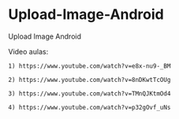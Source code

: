 # Upload-Image-Android
Upload Image Android

Video aulas:

	1) https://www.youtube.com/watch?v=e8x-nu9-_BM
	
	2) https://www.youtube.com/watch?v=8nDKwtTcOUg
	
	3) https://www.youtube.com/watch?v=TMnQJKtmOd4
	
	4) https://www.youtube.com/watch?v=p32gOvf_uNs
	

